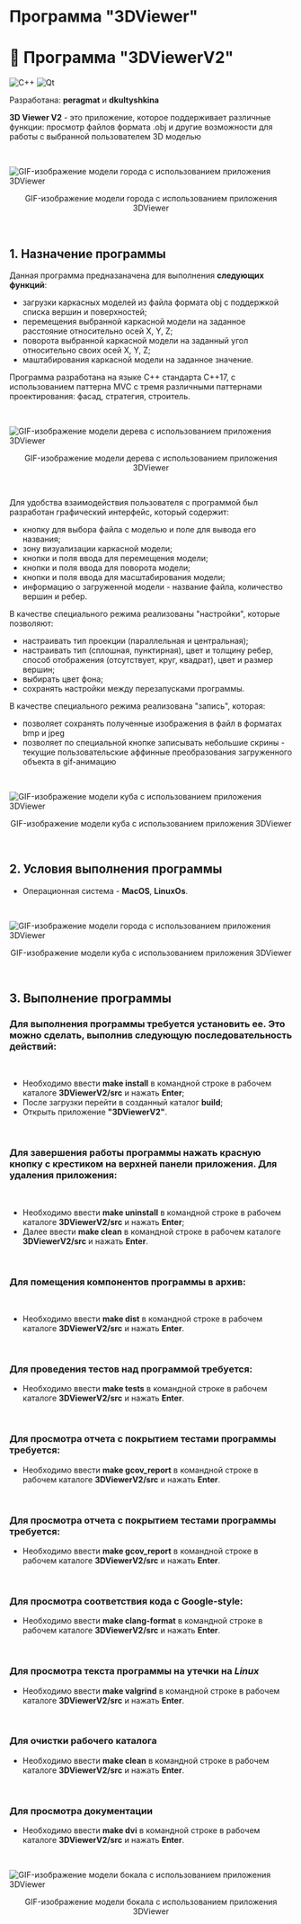 # Программа "3DViewer"

# :triangular_ruler: Программа "3DViewerV2"

![C++](https://img.shields.io/badge/C++-Solutions-blue.svg?style=flat&logo=cplusplus) 
![Qt](https://img.shields.io/badge/Qt-blue.svg?style=flat&logo=qt)

Разработана: **peragmat** и **dkultyshkina**

**3D Viewer V2** - это приложение, которое поддерживает различные функции: просмотр файлов формата .obj и другие возможности для работы с выбранной пользователем 3D моделью

<br>

![GIF-изображение модели города с использованием приложения 3DViewer](materials/CityModel.gif)

<p align="center"> GIF-изображение модели города с использованием приложения 3DViewer </p>

<br>

## 1. Назначение программы

Данная программа предназаначена для выполнения **следующих функций**:

- загрузки каркасных моделей из файла формата obj с поддержкой списка вершин и поверхностей;
- перемещения выбранной каркасной модели на заданное расстояние относительно осей X, Y, Z;
- поворота выбранной каркасной модели на заданный угол относительно своих осей X, Y, Z;
- маштабирования каркасной мoдели на заданное значение.

Программа разработана на языке C++ стандарта C++17, с использованием паттерна MVC c тремя различными паттернами проектирования: фасад, стратегия, строитель.

<br>

![GIF-изображение модели дерева с использованием приложения 3DViewer](materials/TreeModel.gif)

<p align="center"> GIF-изображение модели дерева с использованием приложения 3DViewer </p>

<br>

Для удобства взаимодействия пользователя с программой был разработан графический интерфейс, который содержит:

- кнопку для выбора файла с моделью и поле для вывода его названия;
- зону визуализации каркасной модели;
- кнопки и поля ввода для перемещения модели;
- кнопки и поля ввода для поворота модели;
- кнопки и поля ввода для масштабирования модели;
- информацию о загруженной модели - название файла, количество вершин и ребер.

В качестве специального режима реализованы "настройки", которые позволяют:

- настраивать тип проекции (параллельная и центральная);
- настраивать тип (сплошная, пунктирная), цвет и толщину ребер, способ отображения (отсутствует, круг, квадрат), цвет и размер вершин;
- выбирать цвет фона;
- сохранять настройки между перезапусками программы.

В качестве специального режима реализована "запись", которая: 

- позволяет сохранять полученные изображения в файл в форматах bmp и jpeg
- позволяет по специальной кнопке записывать небольшие скрины - текущие пользовательские аффинные преобразования загруженного объекта в gif-анимацию

<br>

![GIF-изображение модели куба с использованием приложения 3DViewer](materials/CubeModel.gif)

<p align="center"> GIF-изображение модели куба с использованием приложения 3DViewer </p>

<br>

## 2. Условия выполнения программы

- Операционная система - **MacOS**, **LinuxOs**.

<br>

![GIF-изображение модели города с использованием приложения 3DViewer](materials/CubeModel2.gif)

<p align="center"> GIF-изображение модели куба с использованием приложения 3DViewer </p>

<br>

## 3. Выполнение программы

### Для выполнения программы требуется установить ее. Это можно сделать, выполнив следующую последовательность действий:

<br>

- Необходимо ввести **make install** в командной строке в рабочем каталоге **3DViewerV2/src** и нажать **Enter**;
- После загрузки перейти в созданный каталог **build**;
- Открыть приложение **"3DViewerV2"**.

<br>

### Для завершения работы программы нажать красную кнопку с крестиком на верхней панели приложения. Для удаления приложения:

<br>

- Необходимо ввести **make uninstall** в командной строке в рабочем каталоге **3DViewerV2/src** и нажать **Enter**;
- Далее ввести **make clean** в командной строке в рабочем каталоге **3DViewerV2/src** и нажать **Enter**.

<br>

### Для помещения компонентов программы в архив:

<br>

- Необходимо ввести **make dist** в командной строке в рабочем каталоге **3DViewerV2/src** и нажать **Enter**.

<br>

### Для проведения тестов над программой требуется:

- Необходимо ввести **make tests** в командной строке в рабочем каталоге **3DViewerV2/src** и нажать **Enter**.

<br>

### Для просмотра отчета с покрытием тестами программы требуется:

- Необходимо ввести **make gcov_report** в командной строке в рабочем каталоге **3DViewerV2/src** и нажать **Enter**.

<br>

### Для просмотра отчета с покрытием тестами программы требуется:

- Необходимо ввести **make gcov_report** в командной строке в рабочем каталоге **3DViewerV2/src** и нажать **Enter**.

<br>

### Для просмотра соответствия кода с Google-style:

- Необходимо ввести **make clang-format** в командной строке в рабочем каталоге **3DViewerV2/src** и нажать **Enter**.

<br>

### Для просмотра текста программы на утечки на *Linux*

- Необходимо ввести **make valgrind** в командной строке в рабочем каталоге **3DViewerV2/src** и нажать **Enter**.

<br>

### Для очистки рабочего каталога 

- Необходимо ввести **make clean** в командной строке в рабочем каталоге **3DViewerV2/src** и нажать **Enter**.

<br>

### Для просмотра документации

- Необходимо ввести **make dvi** в командной строке в рабочем каталоге **3DViewerV2/src** и нажать **Enter**.

<br>

![GIF-изображение модели бокала с использованием приложения 3DViewer](materials/GlassModel.gif)

<p align="center"> GIF-изображение модели бокала с использованием приложения 3DViewer </p>

<br>